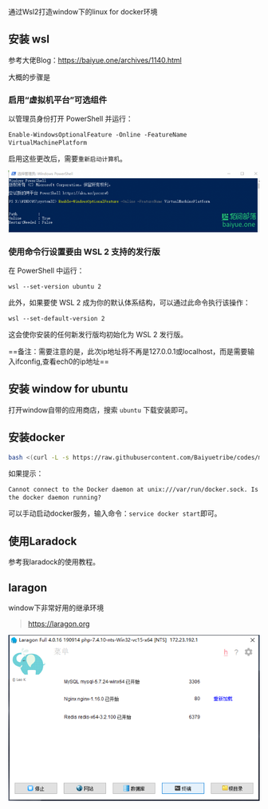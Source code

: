 通过Wsl2打造window下的linux for docker环境

## 安装 wsl

参考大佬Blog：https://baiyue.one/archives/1140.html

大概的步骤是

### 启用“虚拟机平台”可选组件

以管理员身份打开 PowerShell 并运行：

```
Enable-WindowsOptionalFeature -Online -FeatureName VirtualMachinePlatform
```

启用这些更改后，需要`重新启动计算机`。

[![微软win10子系统wsl2安装教程（附三个实例应用场景）](../images/5d3c3159d1a49.png)](https://img.baiyue.one/upload/2019/07/5d3c3159d1a49.png)

### 使用命令行设置要由 WSL 2 支持的发行版

在 PowerShell 中运行：

```
wsl --set-version ubuntu 2
```

此外，如果要使 WSL 2 成为你的默认体系结构，可以通过此命令执行该操作：

```
wsl --set-default-version 2
```

这会使你安装的任何新发行版均初始化为 WSL 2 发行版。

==备注：需要注意的是，此次ip地址将不再是127.0.0.1或localhost，而是需要输入ifconfig,查看ech0的ip地址==

## 安装 window for ubuntu

打开window自带的应用商店，搜索 `ubuntu` 下载安装即可。

## 安装docker

```bash
bash <(curl -L -s https://raw.githubusercontent.com/Baiyuetribe/codes/master/docker.sh)
```

如果提示：

```
Cannot connect to the Docker daemon at unix:///var/run/docker.sock. Is the docker daemon running?
```

可以手动启动docker服务，输入命令：`service docker start`即可。

## 使用Laradock

参考我laradock的使用教程。

## laragon

window下非常好用的继承环境

> https://laragon.org

![image-20201215114012421](../images/image-20201215114012421.png)
